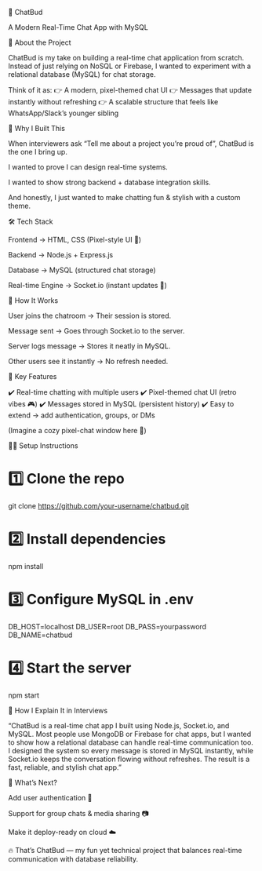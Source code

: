 💬 ChatBud

A Modern Real-Time Chat App with MySQL

🚀 About the Project

ChatBud is my take on building a real-time chat application from scratch.
Instead of just relying on NoSQL or Firebase, I wanted to experiment with a relational database (MySQL) for chat storage.

Think of it as:
👉 A modern, pixel-themed chat UI
👉 Messages that update instantly without refreshing
👉 A scalable structure that feels like WhatsApp/Slack’s younger sibling

🎯 Why I Built This

When interviewers ask “Tell me about a project you’re proud of”, ChatBud is the one I bring up.

I wanted to prove I can design real-time systems.

I wanted to show strong backend + database integration skills.

And honestly, I just wanted to make chatting fun & stylish with a custom theme.

🛠️ Tech Stack

Frontend → HTML, CSS (Pixel-style UI 🎨)

Backend → Node.js + Express.js

Database → MySQL (structured chat storage)

Real-time Engine → Socket.io (instant updates 🔔)

🔄 How It Works

User joins the chatroom → Their session is stored.

Message sent → Goes through Socket.io to the server.

Server logs message → Stores it neatly in MySQL.

Other users see it instantly → No refresh needed.

📌 Key Features

✔️ Real-time chatting with multiple users
✔️ Pixel-themed chat UI (retro vibes 🎮)
✔️ Messages stored in MySQL (persistent history)
✔️ Easy to extend → add authentication, groups, or DMs

(Imagine a cozy pixel-chat window here 👾)

🧑‍💻 Setup Instructions
# 1️⃣ Clone the repo
git clone https://github.com/your-username/chatbud.git

# 2️⃣ Install dependencies
npm install

# 3️⃣ Configure MySQL in .env
DB_HOST=localhost
DB_USER=root
DB_PASS=yourpassword
DB_NAME=chatbud

# 4️⃣ Start the server
npm start

🎤 How I Explain It in Interviews

“ChatBud is a real-time chat app I built using Node.js, Socket.io, and MySQL.
Most people use MongoDB or Firebase for chat apps, but I wanted to show how a relational database can handle real-time communication too.
I designed the system so every message is stored in MySQL instantly, while Socket.io keeps the conversation flowing without refreshes.
The result is a fast, reliable, and stylish chat app.”

🌟 What’s Next?

Add user authentication 🔑

Support for group chats & media sharing 📷

Make it deploy-ready on cloud ☁️

🔥 That’s ChatBud — my fun yet technical project that balances real-time communication with database reliability.
